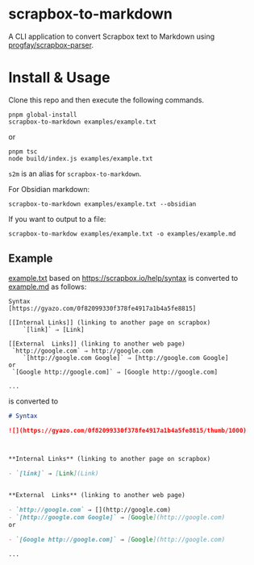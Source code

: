 # scrapbox-to-markdown

A CLI application to convert Scrapbox text to Markdown using [progfay/scrapbox-parser](https://github.com/progfay/scrapbox-parser).


# Install & Usage

Clone this repo and then execute the following commands.

```
pnpm global-install
scrapbox-to-markdown examples/example.txt
```

or

```
pnpm tsc
node build/index.js examples/example.txt
```

`s2m` is an alias for `scrapbox-to-markdown`.

For Obsidian markdown:
```
scrapbox-to-markdown examples/example.txt --obsidian
```

If you want to output to a file:
```
scrapbox-to-markdow examples/example.txt -o examples/example.md
```

## Example

[example.txt](src/example.txt) based on https://scrapbox.io/help/syntax is converted to [example.md](src/example.md) as follows:

```
Syntax
[https://gyazo.com/0f82099330f378fe4917a1b4a5fe8815]

[[Internal Links]] (linking to another page on scrapbox)
	`[link]` ⇒ [Link]

[[External  Links]] (linking to another web page)
 `http://google.com` ⇒ http://google.com
	`[http://google.com Google]` ⇒ [http://google.com Google]
or
 `[Google http://google.com]` ⇒ [Google http://google.com]

...
```

is converted to

```md
# Syntax

![](https://gyazo.com/0f82099330f378fe4917a1b4a5fe8815/thumb/1000)



**Internal Links** (linking to another page on scrapbox)

- `[link]` ⇒ [Link](Link)


**External  Links** (linking to another web page)

- `http://google.com` ⇒ [](http://google.com)
- `[http://google.com Google]` ⇒ [Google](http://google.com)
or

- `[Google http://google.com]` ⇒ [Google](http://google.com)

...
```
